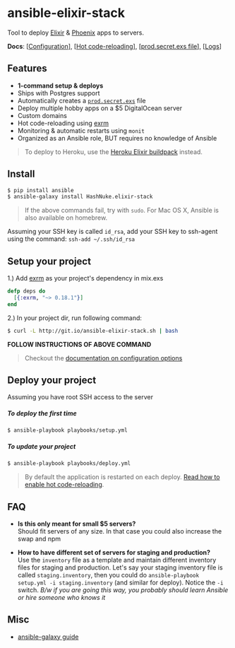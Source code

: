 # ansible-elixir-stack

Tool to deploy [Elixir](http://elixir-lang.org/) & [Phoenix](http://www.phoenixframework.org) apps to servers.

**Docs**: [[Configuration](docs/configuration.md)], [[Hot code-reloading](docs/hot-code-reloading.md)], [[prod.secret.exs file](docs/prod-secret-file.md)], [[Logs](docs/logs.md)]

## Features

* **1-command setup & deploys**
* Ships with Postgres support
* Automatically creates a [`prod.secret.exs`](docs/prod-secret-file.md) file
* Deploy multiple hobby apps on a $5 DigitalOcean server
* Custom domains
* Hot code-reloading using [exrm](https://github.com/bitwalker/exrm)
* Monitoring & automatic restarts using `monit`
* Organized as an Ansible role, BUT requires no knowledge of Ansible

> To deploy to Heroku, use the [Heroku Elixir buildpack](https://github.com/HashNuke/heroku-buildpack-elixir) instead.

## Install

```sh
$ pip install ansible
$ ansible-galaxy install HashNuke.elixir-stack
```

> If the above commands fail, try with `sudo`.
> For Mac OS X, Ansible is also available on homebrew.

Assuming your SSH key is called `id_rsa`, add your SSH key to ssh-agent using the command: `ssh-add ~/.ssh/id_rsa`

## Setup your project

1.) Add [exrm](https://github.com/bitwalker/exrm) as your project's dependency in mix.exs

```elixir
defp deps do
  [{:exrm, "~> 0.18.1"}]
end
```

2.) In your project dir, run following command:

```sh
$ curl -L http://git.io/ansible-elixir-stack.sh | bash
```

**FOLLOW INSTRUCTIONS OF ABOVE COMMAND**

> Checkout the [documentation on configuration options](docs/configuration.md)

## Deploy your project

Assuming you have root SSH access to the server

##### To deploy the first time

```sh
$ ansible-playbook playbooks/setup.yml
```

##### To update your project

```sh
$ ansible-playbook playbooks/deploy.yml
```

> By default the application is restarted on each deploy. [Read how to enable hot code-reloading](docs/hot-code-reloading.md).

## FAQ

* **Is this only meant for small $5 servers?**  
Should fit servers of any size. In that case you could also increase the swap and npm

* **How to have different set of servers for staging and production?**  
Use the `inventory` file as a template and maintain different inventory files for staging and production. Let's say your staging inventory file is called `staging.inventory`, then you could do `ansible-playbook setup.yml -i staging.inventory` (and similar for deploy). Notice the `-i` switch.
*B/w if you are going this way, you probably should learn Ansible or hire someone who knows it*


## Misc

* [ansible-galaxy guide](http://docs.ansible.com/galaxy.html#installing-roles)
